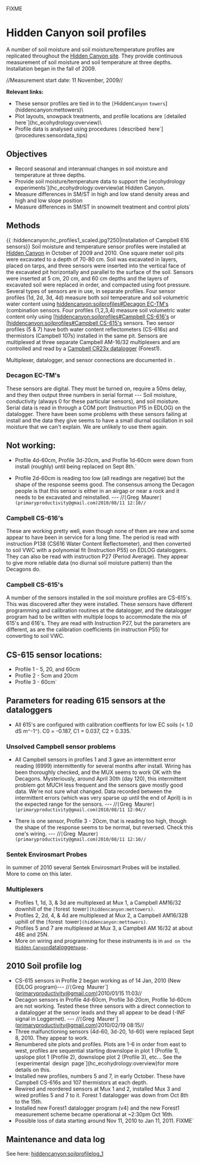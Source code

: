 FIXME

# Hidden Canyon soil profiles

A number of soil moisture and soil moisture/temperature profiles are
replicated throughout the [Hidden Canyon
site](hiddencanyon:sitedescription). They provide continuous
measurement of soil moisture and soil temperature at three depths.
Installation began in the fall of 2009.

//Measurement start date: 11 November, 2009//

 **Relevant links:**

* These sensor profiles are tied in to the `[`Hidden`Canyon`
`towers`](hiddencanyon:mettowers)\
* Plot layouts, snowpack treatments, and profile locations are `[`detailed`
`here`](hc_ecohydrology:overview)\
* Profile data is analysed using procedures `[`described`
`here`](procedures:sensordata_tips)

## Objectives

- Record seasonal and interannual changes in soil moisture and temperature at three depths.
- Provide soil moisture/temperature data to support the `[`ecohydrology`
`experiments`](hc_ecohydrology:overview)at Hidden Canyon.
- Measure differences in SM/ST in high and low stand density areas and high and low slope position
- Measure differences in SM/ST in snowmelt treatment and control plots`

## Methods

{{ :hiddencanyon:hc\_profiles1\_scaled.jpg?250|Installation of Campbell
616 sensors}} Soil moisture and temperature sensor profiles were
installed at [Hidden Canyon](hiddencanyon:sitedescription) in
October of 2009 and 2010. One square meter soil pits were excavated to a
depth of 70-80 cm. Soil was excavated in layers, placed on tarps, and
three sensors were inserted into the vertical face of the excavated pit
horizontally and parallel to the surface of the soil. Sensors were
inserted at 5 cm, 20 cm, and 60 cm depths and the layers of excavated
soil were replaced in order, and compacted using foot pressure. Several
types of sensors are in use, in separate profiles. Four sensor profiles
(1d, 2d, 3d, 4d) measure both soil temperature and soil volumetric water
content using [hiddencanyon:soilprofiles#Decagon
EC-TM's](hiddencanyon:soilprofiles#Decagon_EC-TM's)
(combination sensors. Four profiles (1,2,3,4) measure soil volumetric
water content only using [[hiddencanyon:soilprofiles#Campbell
CS-616's]([hiddencanyon:soilprofiles#Campbell_CS-616's) or
[[hiddencanyon:soilprofiles#Campbell
CS-615's]([hiddencanyon:soilprofiles#Campbell_CS-615's)
sensors. Two sensor profiles (5 & 7) have both water content
reflectometers (CS-616s) and thermistors (Campbell 107s) installed in
the same pit. Sensors are multiplexed at three separate Campbell
AM-16/32 multiplexers and are controlled and read by a [Campbell CR23x
datalogger](hiddencanyon:dataloggers) (Forest1).

Multiplexer, datalogger, and sensor connections are documented in .

### Decagon EC-TM's

These sensors are digital. They must be turned on, require a 50ms delay,
and they then output three numbers in serial format --- Soil moisture,
conductivity (always 0 for these particular sensors), and soil moisture.
Serial data is read in through a COM port (Instruction P15 in EDLOG) on
the datalogger. There have been some problems with these sensors failing
at install and the data they give seems to have a small diurnal
oscillation in soil moisture that we can't explain. We are unlikely to
use them again.

Not working:
------------

* Profile 4d-60cm, Profile 3d-20cm, and Profile 1d-60cm were down from install (roughly) until being replaced on Sept 8th.`

* Profile 2d-60cm is reading too low (all readings are negative) but the shape of the response seems good. The consensus among the Decagon people is that this sensor is either in an airgap or near a rock and it needs to be excavated and reinstalled. --- //`[`Greg`
`Maurer`](primaryproductivity@gmail.com)2010/08/11 12:10//
`

### Campbell CS-616's

These are working pretty well, even though none of them are new and some
appear to have been in service for a long time. The period is read with
instruction P138 (CS616 Water Content Reflectometer), and then converted
to soil VWC with a polynomial fit (Instruction P55) on EDLOG
dataloggers. They can also be read with instruction P27 (Period
Average). They appear to give more reliable data (no diurnal soil
moisture pattern) than the Decagons do.

### Campbell CS-615's

A number of the sensors installed in the soil moisture profiles are
CS-615's. This was discovered after they were installed. These sensors
have different programming and calibration routines at the datalogger,
and the datalogger program had to be written with multiple loops to
accommodate the mix of 615's and 616's. They are read with Instruction
P27, but the parameters are different, as are the calibration
coefficients (in instruction P55) for converting to soil VWC.

CS-615 sensor locations:
------------------------

* Profile 1 - 5, 20, and 60cm
* Profile 2 - 5cm and 20cm
* Profile 3 - 60cm`

Parameters for reading 615 sensors at the dataloggers
-----------------------------------------------------

* All 615's are configured with calibration coeffients for low EC soils (< 1.0 dS m`^`-1`^`). C0 = -0.187, C1 = 0.037, C2 = 0.335.`

### Unsolved Campbell sensor problems

* All Campbell sensors in profiles 1 and 3 gave an intermittent error reading (6999) intermittently for several months after install. Wiring has been thoroughly checked, and the MUX seems to work OK with the Decagons. Mysteriously, around April 30th (day 120), this intermittent problem got MUCH less frequent and the sensors gave mostly good data. We're not sure what changed. Data recorded between the intermittent errors (which was very sparse up until the end of April) is in the expected range for the sensors.  --- //`[`Greg`
`Maurer`](primaryproductivity@gmail.com)2010/08/11 12:04//`

* There is one sensor, Profile 3 - 20cm, that is reading too high, though the shape of the response seems to be normal, but reversed. Check this one's wiring. --- //`[`Greg`
`Maurer`](primaryproductivity@gmail.com)2010/08/11 12:10//`

### Sentek Envirosmart Probes

In summer of 2010 several Sentek Envirosmart Probes will be installed.
More to come on this later.

### Multiplexers

* Profiles 1, 1d, 3, & 3d are multiplexed at Mux 1, a Campbell AM16/32 downhill of the `[`forest`
`tower`](hiddencanyon:mettowers)`.
* Profiles 2, 2d, 4, & 4d are multiplexed at Mux 2, a Campbell AM16/32B uphill of the `[`forest`
`tower`](hiddencanyon:mettowers)`.
* Profiles 5 and 7 are multiplexed at Mux 3, a Campbell AM 16/32 at about 48E and 25N.
* More on wiring and programming for these instruments is in `and on the `[`Hidden`
`Canyon`datalogger`page`](hiddencanyon:dataloggers)`.`

## 2010 Soil profile log

* CS-615 sensors in Profile 2 began working as of 14 Jan, 2010 (New EDLOG program)--- //`[`Greg`
`Maurer`](primaryproductivity@gmail.com)2010/01/15 11:03//
* Decagon sensors in Profile 4d-60cm, Profile 3d-20cm, Profile 1d-60cm are not working. Tested these three sensors with a direct connection to a datalogger at the sensor leads and they all appear to be dead (-INF signal in Loggernet). --- //`[`Greg`
`Maurer`](primaryproductivity@gmail.com)2010/02/19 08:15//
* Three malfunctioning sensors (4d-60, 3d-20, 1d-60) were replaced Sept 8, 2010. They appear to work.
* Renumbered site plots and profiles. Plots are 1-6 in order from east to west, profiles are sequential starting downslope in plot 1 (Profile 1), upslope plot 1 (Profile 2), downslope plot 2 (Profile 3), etc... See the `[`experimental`
`design`
`page`](hc_ecohydrology:overview)for more details on this.
* Installed new profiles, numbers 5 and 7, in early October. These have Campbell CS-616s and 107 thermistors at each depth.
* Rewired and reordered sensors at Mux 1 and 2, installed Mux 3 and wired profiles 5 and 7 to it. Forest 1 datalogger was down from Oct 8th to the 15th. 
* Installed new Forest1 datalogger program (v4) and the new Forest1 measurement scheme became operational at ~2:30pm Oct 16th.
* Possible loss of data starting around Nov 11, 2010 to Jan 11, 2011. FIXME`

## Maintenance and data log

See here: <hiddencanyon:soilprofilelog_1>
